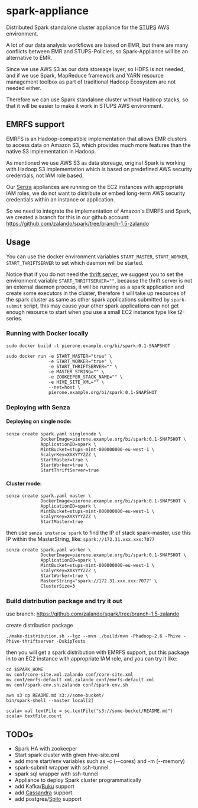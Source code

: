 # spark-appliance
Distributed Spark standalone cluster appliance for the [STUPS](https://stups.io) AWS environment.

A lot of our data analysis workflows are based on EMR, but there are many conflicts between EMR and STUPS-Policies, so Spark-Appliance will be an alternative to EMR.

Since we use AWS S3 as our data storeage layer, so HDFS is not needed, and if we use Spark, MapReduce framework and YARN resource management toolbox as part of traditional Hadoop Ecosystem are not needed either.

Therefore we can use Spark standalone cluster without Hadoop stacks, so that it will be easier to make it work in STUPS AWS environment.

## EMRFS support

EMRFS is an Hadoop-compatible implementation that allows EMR clusters to access data on Amazon S3, which provides much more features than the native S3 implementation in Hadoop.

As mentioned we use AWS S3 as data storeage, original Spark is working with Hadoop S3 implementation which is based on predefined AWS security credentials, not IAM role based.

Our [Senza](https://stups.io/senza/) appliances are running on the EC2 instances with appropriate IAM roles, we do not want to distribute or embed long-term AWS security credentials within an instance or application.

So we need to integrate the implementation of Amazon's EMRFS and Spark, we created a branch for this in our github account: https://github.com/zalando/spark/tree/branch-1.5-zalando

## Usage

You can use the docker environment variables ```START_MASTER```, ```START_WORKER```, ```START_THRIFTSERVER``` to set which daemon will be started.

Notice that if you do not need the [thrift server](https://spark.apache.org/docs/1.5.0/sql-programming-guide.html#distributed-sql-engine), we suggest you to set the environment variable ```START_THRIFTSERVER=""```, because the thrift server is not an external daemon process, it will be running as a spark application and create some executors in the cluster, therefore it will take up resources of the spark cluster as same as other spark applications submitted by ```spark-submit``` script, this may cause your other spark applications can not get enough resource to start when you use a small EC2 instance type like t2-series.

### Running with Docker locally

```
sudo docker build -t pierone.example.org/bi/spark:0.1-SNAPSHOT .

sudo docker run -e START_MASTER="true" \
                -e START_WORKER="true" \
                -e START_THRIFTSERVER="" \
                -e MASTER_STRING="" \
                -e ZOOKEEPER_STACK_NAME="" \
                -e HIVE_SITE_XML="" \
                --net=host \
                pierone.example.org/bi/spark:0.1-SNAPSHOT
```

### Deploying with Senza

#### Deploying on single node:

```
senza create spark.yaml singlenode \
             DockerImage=pierone.example.org/bi/spark:0.1-SNAPSHOT \
             ApplicationID=spark \
             MintBucket=stups-mint-000000000-eu-west-1 \
             ScalyrKey=XXXYYYZZZ \
             StartMaster=true \
             StartWorker=true \
             StartThriftServer=true
```

#### Cluster mode:

```
senza create spark.yaml master \
             DockerImage=pierone.example.org/bi/spark:0.1-SNAPSHOT \
             ApplicationID=spark \
             MintBucket=stups-mint-000000000-eu-west-1 \
             ScalyrKey=XXXYYYZZZ \
             StartMaster=true
```

then use ```senza instance spark``` to find the IP of stack spark-master, use this IP within the MasterString, like: ```spark://172.31.xxx.xxx:7077```

```
senza create spark.yaml worker \
             DockerImage=pierone.example.org/bi/spark:0.1-SNAPSHOT \
             ApplicationID=spark \
             MintBucket=stups-mint-000000000-eu-west-1 \
             ScalyrKey=XXXYYYZZZ \
             StartWorker=true \
             MasterString="spark://172.31.xxx.xxx:7077" \
             ClusterSize=3
```

### Build distribution package and try it out

use branch: https://github.com/zalando/spark/tree/branch-1.5-zalando

create distribution package

```./make-distribution.sh --tgz --mvn ./build/mvn -Phadoop-2.6 -Phive -Phive-thriftserver -DskipTests```

then you will get a spark distribution with EMRFS support, put this package in to an EC2 instance with appropriate IAM role, and you can try it like:

```
cd $SPARK_HOME
mv conf/core-site.xml.zalando conf/core-site.xml
mv conf/emrfs-default.xml.zalando conf/emrfs-default.xml
mv conf/spark-env.sh.zalando conf/spark-env.sh

aws s3 cp README.md s3://some-bucket/
bin/spark-shell --master local[2]

scala> val textFile = sc.textFile("s3://some-bucket/README.md")
scala> textFile.count
```

## TODOs

* Spark HA with zookeeper
* Start spark cluster with given hive-site.xml
* add more start/env variables such as -c (--cores) and -m (--memory)
* spark-submit wrapper with ssh-tunnel
* spark sql wrapper with ssh-tunnel
* Appliance to deploy Spark cluster programmatically
* add Kafka/[Buku](https://github.com/zalando/saiki-buku) support
* add [Cassandra](https://github.com/zalando/stups-cassandra) support
* add postgres/[Spilo](https://github.com/zalando/spilo) support
